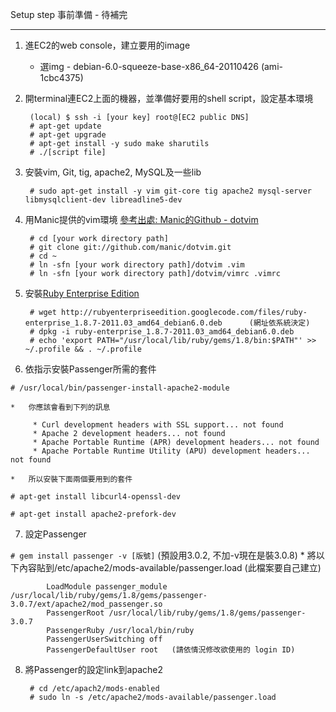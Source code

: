 Setup step
    事前準備 - 待補完

* * *

1. 進EC2的web console，建立要用的image
    *   選img - debian-6.0-squeeze-base-x86_64-20110426 (ami-1cbc4375)

2. 開terminal連EC2上面的機器，並準備好要用的shell script，設定基本環境

        (local) $ ssh -i [your key] root@[EC2 public DNS]
        # apt-get update
        # apt-get upgrade
        # apt-get install -y sudo make sharutils
        # ./[script file]

3. 安裝vim, Git, tig, apache2, MySQL及一些lib

        # sudo apt-get install -y vim git-core tig apache2 mysql-server libmysqlclient-dev libreadline5-dev

4. 用Manic提供的vim環境       [參考出處: Manic的Github - dotvim](https://github.com/manic/dotvim)

        # cd [your work directory path]
        # git clone git://github.com/manic/dotvim.git
        # cd ~
        # ln -sfn [your work directory path]/dotvim .vim
        # ln -sfn [your work directory path]/dotvim/vimrc .vimrc

5. 安裝[Ruby Enterprise Edition](http://www.rubyenterpriseedition.com/index.html)

        # wget http://rubyenterpriseedition.googlecode.com/files/ruby-enterprise_1.8.7-2011.03_amd64_debian6.0.deb      (網址依系統決定)
        # dpkg -i ruby-enterprise_1.8.7-2011.03_amd64_debian6.0.deb
        # echo 'export PATH="/usr/local/lib/ruby/gems/1.8/bin:$PATH"' >> ~/.profile && . ~/.profile

6. 依指示安裝Passenger所需的套件

`# /usr/local/bin/passenger-install-apache2-module`

    *   你應該會看到下列的訊息

         * Curl development headers with SSL support... not found
         * Apache 2 development headers... not found
         * Apache Portable Runtime (APR) development headers... not found
         * Apache Portable Runtime Utility (APU) development headers... not found

    *   所以安裝下面兩個要用到的套件

`# apt-get install libcurl4-openssl-dev`

`# apt-get install apache2-prefork-dev`

7. 設定Passenger

`# gem install passenger -v [版號]`     (預設用3.0.2, 不加-v現在是裝3.0.8)
    *   將以下內容貼到/etc/apache2/mods-available/passenger.load    (此檔案要自己建立)

            LoadModule passenger_module /usr/local/lib/ruby/gems/1.8/gems/passenger-3.0.7/ext/apache2/mod_passenger.so
            PassengerRoot /usr/local/lib/ruby/gems/1.8/gems/passenger-3.0.7
            PassengerRuby /usr/local/bin/ruby
            PassengerUserSwitching off
            PassengerDefaultUser root   (請依情況修改欲使用的 login ID)

8. 將Passenger的設定link到apache2

        # cd /etc/apach2/mods-enabled
        # sudo ln -s /etc/apache2/mods-available/passenger.load
